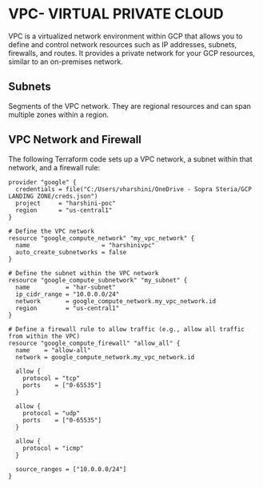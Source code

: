 # VPC- VIRTUAL PRIVATE CLOUD

VPC is a virtualized network environment within GCP that allows you to define and control network resources such as IP addresses, subnets, firewalls, and routes. It provides a private network for your GCP resources, similar to an on-premises network.

## Subnets 
Segments of the VPC network. They are regional resources and can span multiple zones within a region.

## VPC Network and Firewall

The following Terraform code sets up a VPC network, a subnet within that network, and a firewall rule:

```hcl
provider "google" {
  credentials = file("C:/Users/vharshini/OneDrive - Sopra Steria/GCP LANDING ZONE/creds.json")
  project     = "harshini-poc"
  region      = "us-central1"
}

# Define the VPC network
resource "google_compute_network" "my_vpc_network" {
  name                    = "harshinivpc"
  auto_create_subnetworks = false
}

# Define the subnet within the VPC network
resource "google_compute_subnetwork" "my_subnet" {
  name          = "har-subnet"
  ip_cidr_range = "10.0.0.0/24"
  network       = google_compute_network.my_vpc_network.id
  region        = "us-central1"
}

# Define a firewall rule to allow traffic (e.g., allow all traffic from within the VPC)
resource "google_compute_firewall" "allow_all" {
  name    = "allow-all"
  network = google_compute_network.my_vpc_network.id

  allow {
    protocol = "tcp"
    ports    = ["0-65535"]
  }

  allow {
    protocol = "udp"
    ports    = ["0-65535"]
  }

  allow {
    protocol = "icmp"
  }

  source_ranges = ["10.0.0.0/24"]
}



